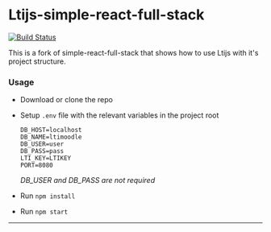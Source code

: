 # Ltijs-simple-react-full-stack

[![Build Status](https://travis-ci.org/crsandeep/simple-react-full-stack.svg?branch=master)](https://travis-ci.org/crsandeep/simple-react-full-stack)

This is a fork of simple-react-full-stack that shows how to use Ltijs with it's project structure.

### Usage

- Download or clone the repo

- Setup `.env` file with the relevant variables in the project root

  ```
  DB_HOST=localhost
  DB_NAME=ltimoodle
  DB_USER=user
  DB_PASS=pass
  LTI_KEY=LTIKEY
  PORT=8080
  ```
  *DB_USER and DB_PASS are not required*

- Run `npm install`

- Run `npm start` 


---